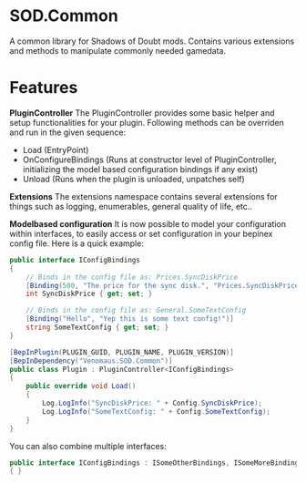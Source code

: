 # SOD.Common
A common library for Shadows of Doubt mods.
Contains various extensions and methods to manipulate commonly needed gamedata.

# Features
**PluginController**
The PluginController provides some basic helper and setup functionalities for your plugin.
Following methods can be overriden and run in the given sequence:

- Load (EntryPoint)
- OnConfigureBindings (Runs at constructor level of PluginController, initializing the model based configuration bindings if any exist)
- Unload (Runs when the plugin is unloaded, unpatches self)

**Extensions**
The extensions namespace contains several extensions for things such as logging, enumerables, general quality of life, etc..

**Modelbased configuration**
It is now possible to model your configuration within interfaces,
to easily access or set configuration in your bepinex config file.
Here is a quick example:
```csharp
public interface IConfigBindings
{
    // Binds in the config file as: Prices.SyncDiskPrice
    [Binding(500, "The price for the sync disk.", "Prices.SyncDiskPrice")]
    int SyncDiskPrice { get; set; }

    // Binds in the config file as: General.SomeTextConfig
    [Binding("Hello", "Yep this is some text config!")]
    string SomeTextConfig { get; set; }
}

[BepInPlugin(PLUGIN_GUID, PLUGIN_NAME, PLUGIN_VERSION)]
[BepInDependency("Venomaus.SOD.Common")]
public class Plugin : PluginController<IConfigBindings>
{
    public override void Load()
    {
        Log.LogInfo("SyncDiskPrice: " + Config.SyncDiskPrice);
        Log.LogInfo("SomeTextConfig: " + Config.SomeTextConfig);
    }
}
```
You can also combine multiple interfaces:
```csharp
public interface IConfigBindings : ISomeOtherBindings, ISomeMoreBindings
{ }
```